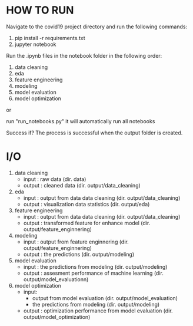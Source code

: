 # HOW TO RUN
Navigate to the covid19 project directory and run the following commands:
1. pip install -r requirements.txt
2. jupyter notebook

Run the .ipynb files in the notebook folder in the following order:
1. data cleaning
2. eda
3. feature engineering
4. modeling
5. model evaluation
6. model optimization

or 

run "run_notebooks.py" it will automatically run all notebooks

Success if?
The process is successful when the output folder is created.


# I/O
1. data cleaning
    - input : raw data (dir. data)
    - output : cleaned data (dir. output/data_cleaning)  
2. eda
    - input : output from data data cleaning (dir. output/data_cleaning) 
    - output : visualization data statistics (dir. output/eda)
3. feature engineering
    - input : output from data data cleaning (dir. output/data_cleaning) 
    - output : transformed feature for enhance model (dir. output/feature_enginnering) 
4. modeling
    - input : output from feature enginnering (dir. output/feature_enginnering) 
    - output : the predictions (dir. output/modeling) 
5. model evaluation
    - input : the predictions from modeling (dir. output/modeling) 
    - output : assesment performance of machine learning (dir. output/model_evaluationn) 
6. model optimization
    - input: 
        - output from model evaluation (dir. output/model_evaluation)
        - the predictions from modeling (dir. output/modeling) 
    - output : optimization performance from model evaluation (dir. output/model_optimization) 


